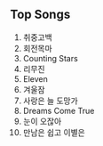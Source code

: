 ## Top Songs

1. 취중고백
1. 회전목마
1. Counting Stars
1. 리무진
1. Eleven
1. 겨울잠
1. 사랑은 늘 도망가
1. Dreams Come True
1. 눈이 오잖아
1. 만남은 쉽고 이별은 
